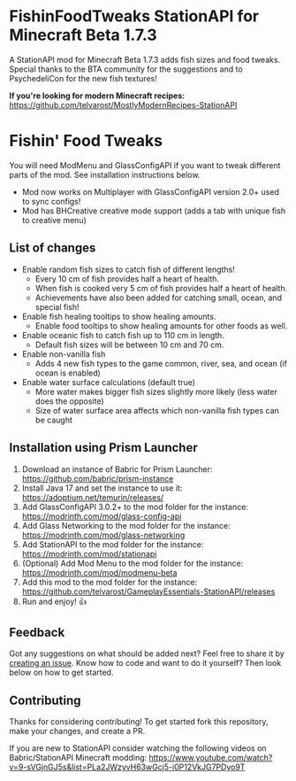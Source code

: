 # FishinFoodTweaks StationAPI for Minecraft Beta 1.7.3

A StationAPI mod for Minecraft Beta 1.7.3 adds fish sizes and food tweaks. Special thanks to the BTA community for the suggestions and to PsychedeliCon for the new fish textures!

**If you're looking for modern Minecraft recipes:** https://github.com/telvarost/MostlyModernRecipes-StationAPI

# Fishin' Food Tweaks

You will need ModMenu and GlassConfigAPI if you want to tweak different parts of the mod. See installation instructions below.
* Mod now works on Multiplayer with GlassConfigAPI version 2.0+ used to sync configs!
* Mod has BHCreative creative mode support (adds a tab with unique fish to creative menu)

## List of changes

* Enable random fish sizes to catch fish of different lengths!
  * Every 10 cm of fish provides half a heart of health.
  * When fish is cooked very 5 cm of fish provides half a heart of health.
  * Achievements have also been added for catching small, ocean, and special fish!
* Enable fish healing tooltips to show healing amounts.
  * Enable food tooltips to show healing amounts for other foods as well.
* Enable oceanic fish to catch fish up to 110 cm in length.
  * Default fish sizes will be between 10 cm and 70 cm.
* Enable non-vanilla fish
  * Adds 4 new fish types to the game common, river, sea, and ocean (if ocean is enabled)
* Enable water surface calculations (default true)
  * More water makes bigger fish sizes slightly more likely (less water does the opposite)
  * Size of water surface area affects which non-vanilla fish types can be caught

## Installation using Prism Launcher

1. Download an instance of Babric for Prism Launcher: https://github.com/babric/prism-instance
2. Install Java 17 and set the instance to use it: https://adoptium.net/temurin/releases/
3. Add GlassConfigAPI 3.0.2+ to the mod folder for the instance: https://modrinth.com/mod/glass-config-api
4. Add Glass Networking to the mod folder for the instance: https://modrinth.com/mod/glass-networking
5. Add StationAPI to the mod folder for the instance: https://modrinth.com/mod/stationapi
6. (Optional) Add Mod Menu to the mod folder for the instance: https://modrinth.com/mod/modmenu-beta
7. Add this mod to the mod folder for the instance: https://github.com/telvarost/GameplayEssentials-StationAPI/releases
8. Run and enjoy! 👍

## Feedback

Got any suggestions on what should be added next? Feel free to share it by [creating an issue](https://github.com/telvarost/FishinFoodTweaks-StationAPI/issues/new). Know how to code and want to do it yourself? Then look below on how to get started.

## Contributing

Thanks for considering contributing! To get started fork this repository, make your changes, and create a PR. 

If you are new to StationAPI consider watching the following videos on Babric/StationAPI Minecraft modding: https://www.youtube.com/watch?v=9-sVGjnGJ5s&list=PLa2JWzyvH63wGcj5-i0P12VkJG7PDyo9T

